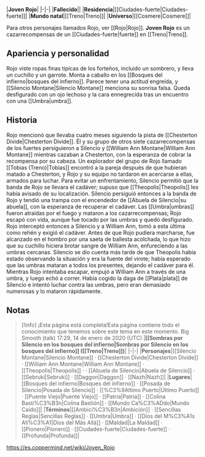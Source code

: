 

|**Joven Rojo**|
|-|-|
|**Fallecido**||
|**Residencia**|[[Ciudades-fuerte\|Ciudades-fuerte]]|
|**Mundo natal**|[[Treno\|Treno]]|
|**Universo**|[[Cosmere\|Cosmere]]|

Para otros personajes llamados Rojo, ver [[Rojo\|Rojo]].
**Joven Rojo** es un cazarrecompensas de un [[Ciudades-fuerte\|fuerte]] en [[Treno\|Treno]].

## Apariencia y personalidad
Rojo viste ropas finas típicas de los forteños, incluido un sombrero, y lleva un cuchillo y un garrote. Monta a caballo en los [[Bosques del infierno\|bosques del infierno]]. Parece tener una actitud engreída, y [[Silencio Montane\|Silencio Montane]] menciona su sonrisa falsa. Queda desfigurado con un ojo lechoso y la cara ennegrecida tras un encuentro con una [[Umbra\|umbra]].

## Historia
Rojo mencionó que llevaba cuatro meses siguiendo la pista de [[Chesterton Divide\|Chesterton Divide]]. Él y su grupo de otros siete cazarrecompensas de los fuertes persiguieron a Silencio y [[William Ann Montane\|William Ann Montane]] mientras cazaban a Chesterton, con la esperanza de cobrar la recompensa por su cabeza. Un explorador del grupo de Rojo llamado [[Tobias (Treno)\|Tobias]] encontró a la pareja después de que hubieran matado a Chesterton, y Rojo y su equipo no tardaron en acercarse a ellas, armados para luchar. Para evitar un enfrentamiento, Silencio permitió que la banda de Rojo se llevara el cadáver; supuso que [[Theopolis\|Theopolis]] les había avisado de su localización.
Silencio persiguió entonces a la banda de Rojo y tendió una trampa con el encendedor de [[Abuela de Silencio\|su abuela]], con la esperanza de recuperar el cadáver. Las [[Umbra\|umbras]] fueron atraídas por el fuego y mataron a los cazarrecompensas; Rojo escapó con vida, aunque fue tocado por las umbras y quedó desfigurado. Rojo interceptó entonces a Silencio y a William Ann, tomó a esta última como rehén y exigió el cadáver. Antes de que Rojo pudiera marcharse, fue alcanzado en el hombro por una saeta de ballesta acolchada, lo que hizo que su cuchillo hiciera brotar sangre de William Ann, enfureciendo a las umbras cercanas. Silencio se dio cuenta más tarde de que Theopolis había estado observando la situación y era la fuente del virote; había esperado que las umbras mataran a todos los presentes, dejando el cadáver para él. Mientras Rojo intentaba escapar, empujó a William Ann a través de una umbra, y luego echó a correr. Había cogido la daga de [[Plata\|plata]] de Silencio e intentó luchar contra las umbras, pero eran demasiado numerosas y lo mataron rápidamente. 

## Notas

> [!info] ¡Esta página está completa!Esta página contiene todo el conocimiento que tenemos sobre este tema en este momento.
Big Smooth (talk) 17:29, 14 de enero de 2020 (UTC)
|**[[Sombras por Silencio en los bosques del infierno\|Sombras por Silencio en los bosques del infierno]] ([[Treno\|Treno]])**|
|-|-|
|**Personajes**|[[Silencio Montane\|Silencio Montane]] · [[Chesterton Divide\|Chesterton Divide]] · [[William Ann Montane\|William Ann Montane]] · [[Theopolis\|Theopolis]] ·  · [[Abuela de Silencio\|Abuela de Silencio]] · [[Sebruki\|Sebruki]] · [[Daggon\|Daggon]] · [[Nazh\|Nazh]]|
|**Lugares**|[[Bosques del infierno\|Bosques del infierno]] · [[Posada de Silencio\|Posada de Silencio]] · [[%C3%9Altimo Puerto\|Último Puerto]] · [[Puente Viejo\|Puente Viejo]] · [[Patria\|Patria]] · [[Colina Basti%C3%B3n\|Colina Bastión]] · [[Mundo Ca%C3%ADdo\|Mundo Caído]]|
|**Términos**|[[Ambici%C3%B3n\|Ambición]] · [[Sencillas Reglas\|Sencillas Reglas]] · [[Umbra\|Umbra]] · [[Dios del M%C3%A1s All%C3%A1\|Dios del Más Allá]] · [[Maldad\|La Maldad]] · [[Pionero\|Pionero]] · [[Ciudades-fuerte\|Ciudades-fuerte]] · [[Profunda\|Profunda]]|



https://es.coppermind.net/wiki/Joven_Rojo